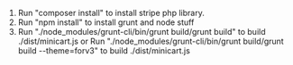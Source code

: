 1. Run "composer install" to install stripe php library.
2. Run "npm install" to install grunt and node stuff
3. Run "./node_modules/grunt-cli/bin/grunt build/grunt build" to build ./dist/minicart.js
 or  Run "./node_modules/grunt-cli/bin/grunt build/grunt build --theme=forv3" to build ./dist/minicart.js

